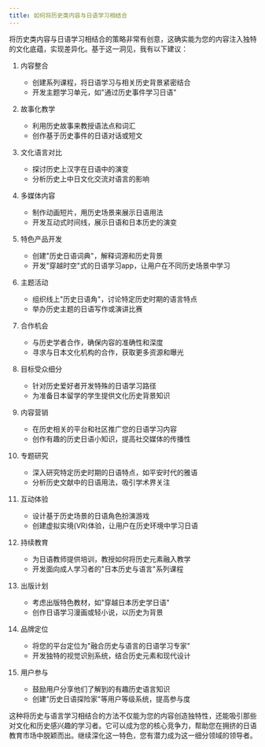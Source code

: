 ```yaml
---
title: 如何将历史类内容与日语学习相结合
---
```


将历史类内容与日语学习相结合的策略非常有创意，这确实能为您的内容注入独特的文化底蕴，实现差异化。基于这一洞见，我有以下建议：

1. 内容整合
   - 创建系列课程，将日语学习与相关历史背景紧密结合
   - 开发主题学习单元，如"通过历史事件学习日语"

2. 故事化教学
   - 利用历史故事来教授语法点和词汇
   - 创作基于历史事件的日语对话或短文

3. 文化语言对比
   - 探讨历史上汉字在日语中的演变
   - 分析历史上中日文化交流对语言的影响

4. 多媒体内容
   - 制作动画短片，用历史场景来展示日语用法
   - 开发互动式时间线，展示日语和日本历史的演变

5. 特色产品开发
   - 创建"历史日语词典"，解释词源和历史背景
   - 开发"穿越时空"式的日语学习app，让用户在不同历史场景中学习

6. 主题活动
   - 组织线上"历史日语角"，讨论特定历史时期的语言特点
   - 举办历史主题的日语写作或演讲比赛

7. 合作机会
   - 与历史学者合作，确保内容的准确性和深度
   - 寻求与日本文化机构的合作，获取更多资源和曝光

8. 目标受众细分
   - 针对历史爱好者开发特殊的日语学习路径
   - 为准备日本留学的学生提供文化历史背景知识

9. 内容营销
   - 在历史相关的平台和社区推广您的日语学习内容
   - 创作有趣的历史日语小知识，提高社交媒体的传播性

10. 专题研究
    - 深入研究特定历史时期的日语特点，如平安时代的雅语
    - 分析历史文献中的日语用法，吸引学术界关注

11. 互动体验
    - 设计基于历史场景的日语角色扮演游戏
    - 创建虚拟实境(VR)体验，让用户在历史环境中学习日语

12. 持续教育
    - 为日语教师提供培训，教授如何将历史元素融入教学
    - 开发面向成人学习者的"日本历史与语言"系列课程

13. 出版计划
    - 考虑出版特色教材，如"穿越日本历史学日语"
    - 创作日语学习漫画或轻小说，以历史为背景

14. 品牌定位
    - 将您的平台定位为"融合历史与语言的日语学习专家"
    - 开发独特的视觉识别系统，结合历史元素和现代设计

15. 用户参与
    - 鼓励用户分享他们了解到的有趣历史语言知识
    - 创建"历史日语探险家"等用户等级系统，提高参与度

这种将历史与语言学习相结合的方法不仅能为您的内容创造独特性，还能吸引那些对文化和历史感兴趣的学习者。它可以成为您的核心竞争力，帮助您在拥挤的日语教育市场中脱颖而出。继续深化这一特色，您有潜力成为这一细分领域的领导者。
